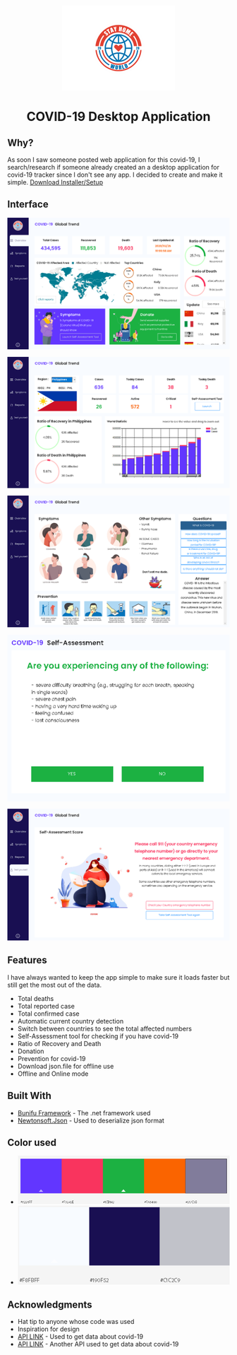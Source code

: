 <p align="center">
  <img src="Screenshots/Icon.png" width="256" title="COVID-19 Desktop App" alt="COVID-19 app">
</p>

<h1 align="center">COVID-19 Desktop Application</h1>

## Why?
As soon I saw someone posted web application for this covid-19, I search/research if someone already created an a desktop application for covid-19 tracker since I don't see any app. I decided to create and make it simple. [Download Installer/Setup](https://mega.nz/#!wQxTjYSZ!t7cf_azOPFp8pvegaUBU8XvcKspvlcHYjvLP47Ogcls)

## Interface
<p align="center">
  <img src="Screenshots/Interface-Overview.PNG" title="COVID-19 Desktop App" alt="COVID-19 Overview">
</p>
<p align="center">
  <img src="Screenshots/Interface-Reports.PNG" title="COVID-19 Desktop App" alt="COVID-19 Reports">
</p>
<p align="center">
  <img src="Screenshots/Interface-Symptoms.PNG" title="COVID-19 Desktop App" alt="COVID-19 Symptoms">
</p>
<p align="center">
  <img src="Screenshots/Interface-Test.PNG" title="COVID-19 Desktop App" alt="COVID-19 Test">
</p>
<p align="center">
  <img src="Screenshots/Interface-Test-Score.PNG" title="COVID-19 Desktop App" alt="COVID-19 Test Score">
</p>

## Features
I have always wanted to keep the app simple to make sure it loads faster but still get the most out of the data.

 - Total deaths
 - Total reported case
 - Total confirmed case
 - Automatic current country detection
 - Switch between countries to see the total affected numbers
 - Self-Assessment tool for checking if you have covid-19
 - Ratio of Recovery and Death
 - Donation
 - Prevention for covid-19
 - Download json.file for offline use
 - Offline and Online mode
 
 ## Built With

* [Bunifu Framework](https://bunifuframework.com/) - The .net framework used
* [Newtonsoft.Json](https://www.newtonsoft.com/json) - Used to deserialize json format

## Color used
 - ![Color palette](Screenshots/Interface-Color1.PNG)
 - ![Color palette](Screenshots/Interface-Color2.PNG)

## Acknowledgments
* Hat tip to anyone whose code was used
* Inspiration for design
* [API LINK](https://github.com/mathdroid/covid-19-api) - Used to get data about covid-19
* [API LINK](https://github.com/NovelCOVID/API) - Another API used to get data about covid-19
